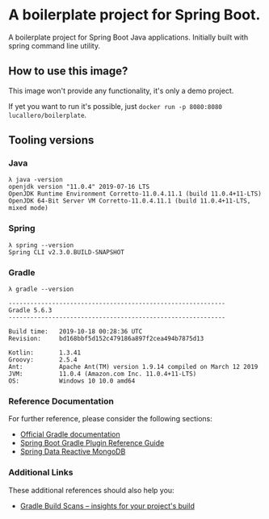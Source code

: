 # A boilerplate project for Spring Boot.

A boilerplate project for Spring Boot Java applications.  Initially built with spring command line utility.  

## How to use this image?

This image won't provide any functionality, it's only a demo project.

If yet you want to run it's possible, just `docker run -p 8080:8080 lucallero/boilerplate`.


## Tooling versions

### Java
```
λ java -version
openjdk version "11.0.4" 2019-07-16 LTS
OpenJDK Runtime Environment Corretto-11.0.4.11.1 (build 11.0.4+11-LTS)
OpenJDK 64-Bit Server VM Corretto-11.0.4.11.1 (build 11.0.4+11-LTS, mixed mode)
```

### Spring
```
λ spring --version
Spring CLI v2.3.0.BUILD-SNAPSHOT
```

### Gradle
```
λ gradle --version

------------------------------------------------------------
Gradle 5.6.3
------------------------------------------------------------

Build time:   2019-10-18 00:28:36 UTC
Revision:     bd168bbf5d152c479186a897f2cea494b7875d13

Kotlin:       1.3.41
Groovy:       2.5.4
Ant:          Apache Ant(TM) version 1.9.14 compiled on March 12 2019
JVM:          11.0.4 (Amazon.com Inc. 11.0.4+11-LTS)
OS:           Windows 10 10.0 amd64
```

### Reference Documentation
For further reference, please consider the following sections:

* [Official Gradle documentation](https://docs.gradle.org)
* [Spring Boot Gradle Plugin Reference Guide](https://docs.spring.io/spring-boot/docs/2.3.0.BUILD-SNAPSHOT/gradle-plugin/reference/html/)
* [Spring Data Reactive MongoDB](https://docs.spring.io/spring-boot/docs/2.2.5.RELEASE/reference/htmlsingle/#boot-features-mongodb)

### Additional Links
These additional references should also help you:

* [Gradle Build Scans – insights for your project's build](https://scans.gradle.com#gradle)

